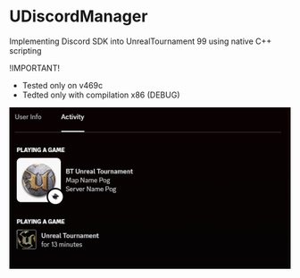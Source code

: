 # UDiscordManager

Implementing Discord SDK into UnrealTournament 99 using native C++ scripting

!IMPORTANT! 

- Tested only on v469c
- Tedted only with compilation x86 (DEBUG)

![example](https://github.com/BrutalBunny/UDiscordManager/blob/main/example.PNG?raw?true)
